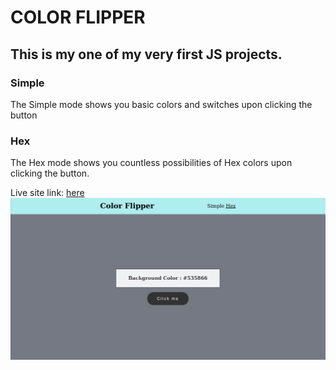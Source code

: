 # COLOR FLIPPER

## This is my one of my very first JS projects. 

### Simple
The Simple mode shows you basic colors and switches upon clicking the button

### Hex
The Hex mode shows you countless possibilities of Hex colors upon clicking the button.

Live site link: [here]()
![](./screenshot.png)